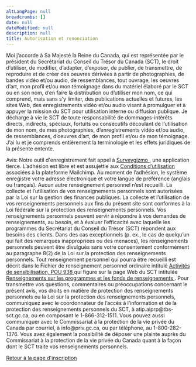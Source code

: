 ```yaml
---
altLangPage: null
breadcrumbs: []
date: null
dateModified: null
description: null
title: Autorisation et renonciation
---
```



<div class="row col-md-8">
 <p>
  Moi j’accorde à Sa Majesté la Reine du Canada, qui est représentée par le président du Secrétariat du Conseil du Trésor du Canada (SCT), le droit d’utiliser, de modifier, d’adapter, d’exposer, de publier, de transmettre, de reproduire et de créer des oeuvres dérivées à partir de photographies, de bandes vidéo et/ou audio, de ressemblances, tout ouvrage, les oeuvres d’art, mon profil et/ou mon témoignage dans du matériel élaboré par le SCT ou en son nom, d’en faire la distribution ou d’utiliser mon nom, ce qui comprend, mais sans s’y limiter, des publications actuelles et futures, les sites Web, des enregistrements vidéo et/ou audio visant à promulguer et à appuyer la mission du SCT pour utilisation interne ou diffusion publique.
Je décharge à vie le SCT de toute responsabilité de dommages-intérêts directs, indirects, spéciaux, fortuits ou consécutifs découlant de l’utilisation de mon nom, de mes photographies, d’enregistrements vidéo et/ou audio, de ressemblances, d’oeuvres d’art, de mon profil et/ou de mon témoignage.
J’ai lu et je comprends entièrement la terminologie et les effets juridiques de la présente entente.
 </p>
 <p>
  Avis:
Notre outil d'enregistrement fait appel à
  <a href="https://ca.surveygizmo.com/">
   Surveygizmo
  </a>
  , une application tierce. L’adhésion est libre et est assujettie aux
  <a href="https://ca.surveygizmo.com/terms">
   Conditions d’utilisation
  </a>
  associées à la plateforme Mailchimp.  Au moment de l’adhésion, le système enregistre votre adresse électronique et votre langue de préférence (anglais ou français). Aucun autre renseignement personnel n’est recueilli.
La collecte et l’utilisation de vos renseignements personnels sont autorisées par la Loi sur la gestion des finances publiques. La collecte et l’utilisation de vos renseignements personnels aux fins du présent site sont conformes à la Loi fédérale sur la protection des renseignements personnels. Vos renseignements personnels peuvent servir à répondre à vos demandes de renseignements, au besoin, et à évaluer l’efficacité avec laquelle les programmes du Secrétariat du Conseil du Trésor (SCT) répondent aux besoins des clients.  Dans des cas exceptionnels (p. ex., le cas de quelqu’un qui fait des remarques inappropriées ou des menaces), les renseignements personnels peuvent être divulgués sans votre consentement conformément au paragraphe 8(2) de la Loi sur la protection des renseignements personnels.
Tout renseignement personnel qui pourra être recueilli est décrit dans le Fichier de renseignement personnel ordinaire intitulé
  <a href="http://www.infosource.gc.ca/emp/emp03-fra.asp#psu938">
   Activités de sensibilisation, POU 938
  </a>
  qui figure sur la page Web du SCT intitulée
  <a href="https://www.canada.ca/fr/secretariat-conseil-tresor/services/acces-information-protection-reseignements-personnels/acces-information/renseignements-programmes-fonds-renseignements/fichiers-renseignements-personnels-ordinaires.html">
   Renseignements sur les programmes et les fonds de renseignements
  </a>
  .
Pour transmettre vos questions, commentaires ou préoccupations concernant le présent avis, vos droits en matière de protection des renseignements personnels ou la Loi sur la protection des renseignements personnels, communiquez avec le coordonnateur de l’accès à l’information et de la protection des renseignements personnels du SCT, à atip.aiprp@tbs-sct.gc.ca, ou en composant le 1-866-312-1511. Vous pouvez aussi communiquer avec le Commissariat à la protection de la vie privée du Canada par courriel, à info@priv.gc.ca, ou par téléphone, au 1-800-282-1376. Vous avez également la possibilité de déposer une plainte auprès du Commissariat à la protection de la vie privée du Canada quant à la façon dont le SCT traite vos renseignements personnels.
 </p>
 <p>
  <a href="./Canada-ca-mise-a-jour-printaniere-2019.html">
   Retour à la page d'inscription
  </a>
 </p>
 <br/>
 <br/>
</div>

